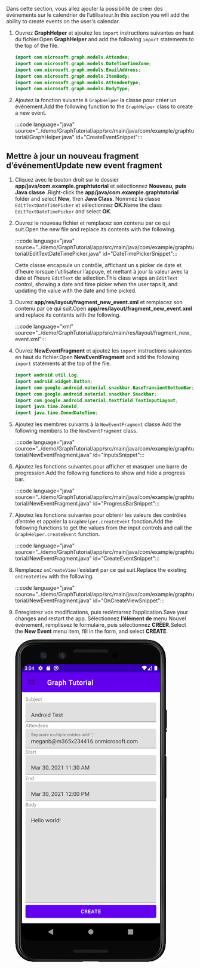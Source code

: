 <!-- markdownlint-disable MD002 MD041 -->

<span data-ttu-id="7f79e-101">Dans cette section, vous allez ajouter la possibilité de créer des événements sur le calendrier de l’utilisateur.</span><span class="sxs-lookup"><span data-stu-id="7f79e-101">In this section you will add the ability to create events on the user's calendar.</span></span>

1. <span data-ttu-id="7f79e-102">Ouvrez **GraphHelper** et ajoutez les `import` instructions suivantes en haut du fichier.</span><span class="sxs-lookup"><span data-stu-id="7f79e-102">Open **GraphHelper** and add the following `import` statements to the top of the file.</span></span>

    ```java
    import com.microsoft.graph.models.Attendee;
    import com.microsoft.graph.models.DateTimeTimeZone;
    import com.microsoft.graph.models.EmailAddress;
    import com.microsoft.graph.models.ItemBody;
    import com.microsoft.graph.models.AttendeeType;
    import com.microsoft.graph.models.BodyType;
    ```

1. <span data-ttu-id="7f79e-103">Ajoutez la fonction suivante à `GraphHelper` la classe pour créer un événement.</span><span class="sxs-lookup"><span data-stu-id="7f79e-103">Add the following function to the `GraphHelper` class to create a new event.</span></span>

    :::code language="java" source="../demo/GraphTutorial/app/src/main/java/com/example/graphtutorial/GraphHelper.java" id="CreateEventSnippet":::

## <a name="update-new-event-fragment"></a><span data-ttu-id="7f79e-104">Mettre à jour un nouveau fragment d’événement</span><span class="sxs-lookup"><span data-stu-id="7f79e-104">Update new event fragment</span></span>

1. <span data-ttu-id="7f79e-105">Cliquez avec le bouton droit sur le dossier **app/java/com.example.graphtutorial** et sélectionnez **Nouveau,** **puis Java classe .**</span><span class="sxs-lookup"><span data-stu-id="7f79e-105">Right-click the **app/java/com.example.graphtutorial** folder and select **New**, then **Java Class**.</span></span> <span data-ttu-id="7f79e-106">Nommez la classe `EditTextDateTimePicker` et sélectionnez **OK.**</span><span class="sxs-lookup"><span data-stu-id="7f79e-106">Name the class `EditTextDateTimePicker` and select **OK**.</span></span>

1. <span data-ttu-id="7f79e-107">Ouvrez le nouveau fichier et remplacez son contenu par ce qui suit.</span><span class="sxs-lookup"><span data-stu-id="7f79e-107">Open the new file and replace its contents with the following.</span></span>

    :::code language="java" source="../demo/GraphTutorial/app/src/main/java/com/example/graphtutorial/EditTextDateTimePicker.java" id="DateTimePickerSnippet":::

    <span data-ttu-id="7f79e-108">Cette classe encapsule un contrôle, affichant un s picker de date et d’heure lorsque l’utilisateur l’appuye, et mettant à jour la valeur avec la date et l’heure `EditText` de sélection.</span><span class="sxs-lookup"><span data-stu-id="7f79e-108">This class wraps an `EditText` control, showing a date and time picker when the user taps it, and updating the value with the date and time picked.</span></span>

1. <span data-ttu-id="7f79e-109">Ouvrez **app/res/layout/fragment_new_event.xml** et remplacez son contenu par ce qui suit.</span><span class="sxs-lookup"><span data-stu-id="7f79e-109">Open **app/res/layout/fragment_new_event.xml** and replace its contents with the following.</span></span>

    :::code language="xml" source="../demo/GraphTutorial/app/src/main/res/layout/fragment_new_event.xml":::

1. <span data-ttu-id="7f79e-110">Ouvrez **NewEventFragment** et ajoutez les `import` instructions suivantes en haut du fichier.</span><span class="sxs-lookup"><span data-stu-id="7f79e-110">Open **NewEventFragment** and add the following `import` statements at the top of the file.</span></span>

    ```java
    import android.util.Log;
    import android.widget.Button;
    import com.google.android.material.snackbar.BaseTransientBottomBar;
    import com.google.android.material.snackbar.Snackbar;
    import com.google.android.material.textfield.TextInputLayout;
    import java.time.ZoneId;
    import java.time.ZonedDateTime;
    ```

1. <span data-ttu-id="7f79e-111">Ajoutez les membres suivants à la `NewEventFragment` classe.</span><span class="sxs-lookup"><span data-stu-id="7f79e-111">Add the following members to the `NewEventFragment` class.</span></span>

    :::code language="java" source="../demo/GraphTutorial/app/src/main/java/com/example/graphtutorial/NewEventFragment.java" id="InputsSnippet":::

1. <span data-ttu-id="7f79e-112">Ajoutez les fonctions suivantes pour afficher et masquer une barre de progression.</span><span class="sxs-lookup"><span data-stu-id="7f79e-112">Add the following functions to show and hide a progress bar.</span></span>

    :::code language="java" source="../demo/GraphTutorial/app/src/main/java/com/example/graphtutorial/NewEventFragment.java" id="ProgressBarSnippet":::

1. <span data-ttu-id="7f79e-113">Ajoutez les fonctions suivantes pour obtenir les valeurs des contrôles d’entrée et appeler la `GraphHelper.createEvent` fonction.</span><span class="sxs-lookup"><span data-stu-id="7f79e-113">Add the following functions to get the values from the input controls and call the `GraphHelper.createEvent` function.</span></span>

    :::code language="java" source="../demo/GraphTutorial/app/src/main/java/com/example/graphtutorial/NewEventFragment.java" id="CreateEventSnippet":::

1. <span data-ttu-id="7f79e-114">Remplacez `onCreateView` l’existant par ce qui suit.</span><span class="sxs-lookup"><span data-stu-id="7f79e-114">Replace the existing `onCreateView` with the following.</span></span>

    :::code language="java" source="../demo/GraphTutorial/app/src/main/java/com/example/graphtutorial/NewEventFragment.java" id="OnCreateViewSnippet":::

1. <span data-ttu-id="7f79e-115">Enregistrez vos modifications, puis redémarrez l’application.</span><span class="sxs-lookup"><span data-stu-id="7f79e-115">Save your changes and restart the app.</span></span> <span data-ttu-id="7f79e-116">Sélectionnez **l’élément de** menu Nouvel événement, remplissez le formulaire, puis sélectionnez **CRÉER.**</span><span class="sxs-lookup"><span data-stu-id="7f79e-116">Select the **New Event** menu item, fill in the form, and select **CREATE**.</span></span>

    ![Capture d’écran du formulaire de création d’événement dans l’application](images/create-event.png)
